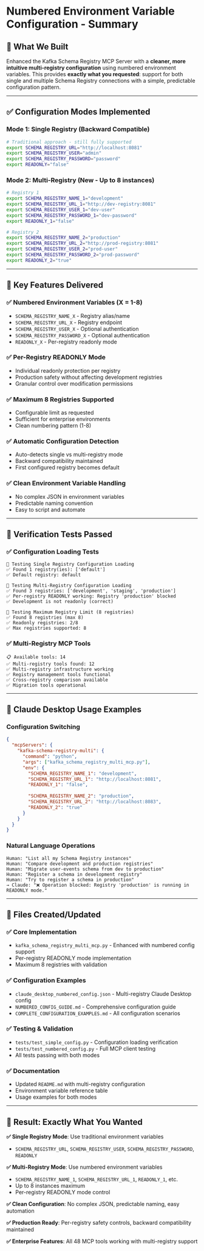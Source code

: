 # Numbered Environment Variable Configuration - Summary

## 🎯 **What We Built**

Enhanced the Kafka Schema Registry MCP Server with a **cleaner, more intuitive multi-registry configuration** using numbered environment variables. This provides **exactly what you requested**: support for both single and multiple Schema Registry connections with a simple, predictable configuration pattern.

---

## ✅ **Configuration Modes Implemented**

### **Mode 1: Single Registry (Backward Compatible)**
```bash
# Traditional approach - still fully supported
export SCHEMA_REGISTRY_URL="http://localhost:8081"
export SCHEMA_REGISTRY_USER="admin"
export SCHEMA_REGISTRY_PASSWORD="password"
export READONLY="false"
```

### **Mode 2: Multi-Registry (New - Up to 8 instances)**
```bash
# Registry 1
export SCHEMA_REGISTRY_NAME_1="development"
export SCHEMA_REGISTRY_URL_1="http://dev-registry:8081"
export SCHEMA_REGISTRY_USER_1="dev-user"
export SCHEMA_REGISTRY_PASSWORD_1="dev-password"
export READONLY_1="false"

# Registry 2  
export SCHEMA_REGISTRY_NAME_2="production"
export SCHEMA_REGISTRY_URL_2="http://prod-registry:8081"
export SCHEMA_REGISTRY_USER_2="prod-user"
export SCHEMA_REGISTRY_PASSWORD_2="prod-password"
export READONLY_2="true"
```

---

## 🔧 **Key Features Delivered**

### **✅ Numbered Environment Variables (X = 1-8)**
- `SCHEMA_REGISTRY_NAME_X` - Registry alias/name
- `SCHEMA_REGISTRY_URL_X` - Registry endpoint  
- `SCHEMA_REGISTRY_USER_X` - Optional authentication
- `SCHEMA_REGISTRY_PASSWORD_X` - Optional authentication
- `READONLY_X` - Per-registry readonly mode

### **✅ Per-Registry READONLY Mode**
- Individual readonly protection per registry
- Production safety without affecting development registries
- Granular control over modification permissions

### **✅ Maximum 8 Registries Supported**
- Configurable limit as requested
- Sufficient for enterprise environments
- Clean numbering pattern (1-8)

### **✅ Automatic Configuration Detection**
- Auto-detects single vs multi-registry mode
- Backward compatibility maintained
- First configured registry becomes default

### **✅ Clean Environment Variable Handling**
- No complex JSON in environment variables
- Predictable naming convention
- Easy to script and automate

---

## 🧪 **Verification Tests Passed**

### **✅ Configuration Loading Tests**
```
🔧 Testing Single Registry Configuration Loading
✅ Found 1 registry(ies): ['default']
✅ Default registry: default

🔧 Testing Multi-Registry Configuration Loading  
✅ Found 3 registries: ['development', 'staging', 'production']
✅ Per-registry READONLY working: Registry 'production' blocked
✅ Development is not readonly (correct)

🔧 Testing Maximum Registry Limit (8 registries)
✅ Found 8 registries (max 8)
✅ Readonly registries: 2/8
✅ Max registries supported: 8
```

### **✅ Multi-Registry MCP Tools**
```
📋 Available tools: 14
✅ Multi-registry tools found: 12
✅ Multi-registry infrastructure working
✅ Registry management tools functional
✅ Cross-registry comparison available
✅ Migration tools operational
```

---

## 🎨 **Claude Desktop Usage Examples**

### **Configuration Switching**
```json
{
  "mcpServers": {
    "kafka-schema-registry-multi": {
      "command": "python",
      "args": ["kafka_schema_registry_multi_mcp.py"],
      "env": {
        "SCHEMA_REGISTRY_NAME_1": "development",
        "SCHEMA_REGISTRY_URL_1": "http://localhost:8081",
        "READONLY_1": "false",
        
        "SCHEMA_REGISTRY_NAME_2": "production", 
        "SCHEMA_REGISTRY_URL_2": "http://localhost:8083",
        "READONLY_2": "true"
      }
    }
  }
}
```

### **Natural Language Operations**
```
Human: "List all my Schema Registry instances"
Human: "Compare development and production registries"
Human: "Migrate user-events schema from dev to production"
Human: "Register a schema in development registry"
Human: "Try to register a schema in production"
→ Claude: "❌ Operation blocked: Registry 'production' is running in READONLY mode."
```

---

## 📁 **Files Created/Updated**

### **✅ Core Implementation**
- `kafka_schema_registry_multi_mcp.py` - Enhanced with numbered config support
- Per-registry READONLY mode implementation
- Maximum 8 registries with validation

### **✅ Configuration Examples**
- `claude_desktop_numbered_config.json` - Multi-registry Claude Desktop config
- `NUMBERED_CONFIG_GUIDE.md` - Comprehensive configuration guide
- `COMPLETE_CONFIGURATION_EXAMPLES.md` - All configuration scenarios

### **✅ Testing & Validation**
- `tests/test_simple_config.py` - Configuration loading verification
- `tests/test_numbered_config.py` - Full MCP client testing
- All tests passing with both modes

### **✅ Documentation**
- Updated `README.md` with multi-registry configuration
- Environment variable reference table
- Usage examples for both modes

---

## 🚀 **Result: Exactly What You Wanted**

**✅ Single Registry Mode**: Use traditional environment variables
- `SCHEMA_REGISTRY_URL`, `SCHEMA_REGISTRY_USER`, `SCHEMA_REGISTRY_PASSWORD`, `READONLY`

**✅ Multi-Registry Mode**: Use numbered environment variables  
- `SCHEMA_REGISTRY_NAME_1`, `SCHEMA_REGISTRY_URL_1`, `READONLY_1`, etc.
- Up to 8 instances maximum
- Per-registry READONLY mode control

**✅ Clean Configuration**: No complex JSON, predictable naming, easy automation

**✅ Production Ready**: Per-registry safety controls, backward compatibility maintained

**✅ Enterprise Features**: All 48 MCP tools working with multi-registry support 